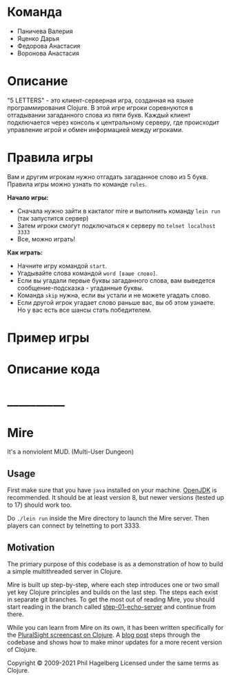 # Команда
- Паничева Валерия
- Яценко Дарья
- Федорова Анастасия
- Воронова Анастасия
  
# Описание
"5 LETTERS" - это клиент-серверная игра, созданная на языке программирования Clojure. 
В этой игре игроки соревнуются в отгадывании загаданного слова из пяти букв. 
Каждый клиент подключается через консоль к центральному серверу, 
где происходит управление игрой и обмен информацией между игроками.

# Правила игры
Вам и другим игрокам нужно отгадать загаданное слово из 5 букв.
Правила игры можно узнать по команде `rules`.

**Начало игры:**

* Сначала нужно зайти в какталог mire и выполнить команду `lein run` (так запустится сервер)
* Затем игроки смогут подключаться к серверу по `telnet localhost 3333`
* Все, можно играть!
  
**Как играть:**

* Начните игру командой `start`.
* Угадывайте слова командой `word [ваше слово]`.
* Если вы угадали первые буквы загаданного слова, вам выведется сообщение-подсказка - угаданные буквы.
* Команда `skip` нужна, если вы устали и не можете угадать слово.
* Если другой игрок угадает слово раньше вас, вы об этом узнаете. Но у вас есть все шансы стать победителем.


# Пример игры


# Описание кода


# __________
# Mire

It's a nonviolent MUD. (Multi-User Dungeon)

## Usage

First make sure that you have `java` installed on your
machine. [OpenJDK](https://adoptopenjdk.net) is recommended. It should
be at least version 8, but newer versions (tested up to 17) should work too.

Do `./lein run` inside the Mire directory to launch the Mire
server. Then players can connect by telnetting to port 3333.

## Motivation

The primary purpose of this codebase is as a demonstration of how to
build a simple multithreaded server in Clojure.

Mire is built up step-by-step, where each step introduces one or two
small yet key Clojure principles and builds on the last step. The
steps each exist in separate git branches. To get the most out of
reading Mire, you should start reading in the branch called
[step-01-echo-server](http://github.com/technomancy/mire/tree/01-echo-server)
and continue from there.

While you can learn from Mire on its own, it has been written
specifically for the [PluralSight screencast on
Clojure](https://www.pluralsight.com/courses/functional-programming-clojure).
A [blog post](https://technomancy.us/136) steps through the codebase
and shows how to make minor updates for a more recent version of Clojure.

Copyright © 2009-2021 Phil Hagelberg
Licensed under the same terms as Clojure.
